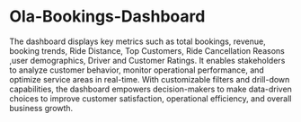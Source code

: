 # Ola-Bookings-Dashboard

The dashboard displays key metrics such as total bookings, revenue, booking trends, Ride Distance, Top Customers, Ride Cancellation Reasons ,user demographics, Driver and Customer Ratings. It enables stakeholders to analyze customer behavior, monitor operational performance, and optimize service areas in real-time. With customizable filters and drill-down capabilities, the dashboard empowers decision-makers to make data-driven choices to improve customer satisfaction, operational efficiency, and overall business growth.
